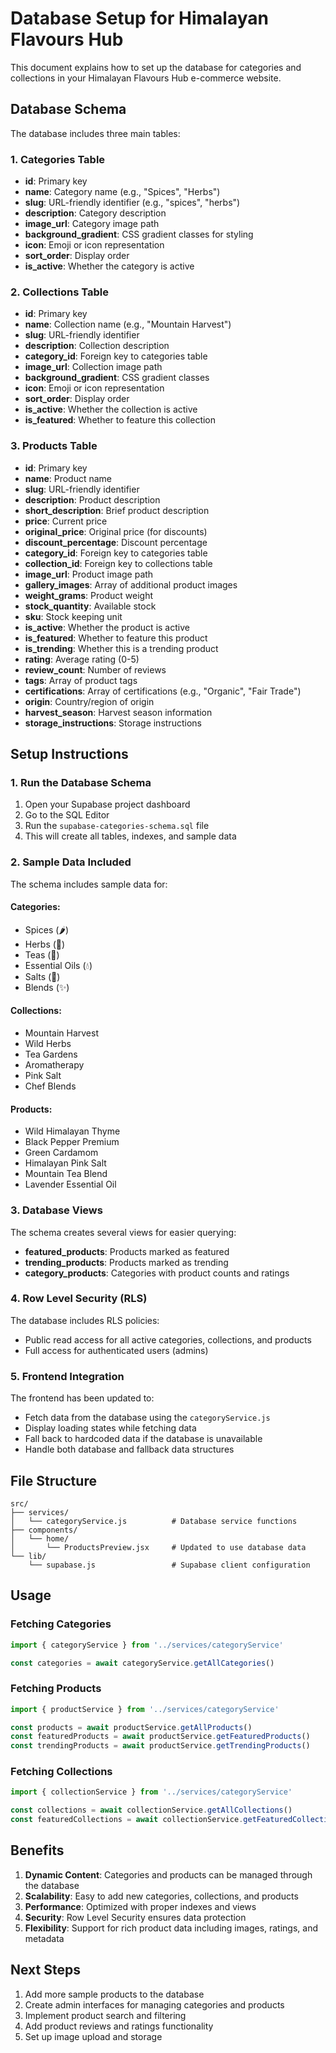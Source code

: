 # Database Setup for Himalayan Flavours Hub

This document explains how to set up the database for categories and collections in your Himalayan Flavours Hub e-commerce website.

## Database Schema

The database includes three main tables:

### 1. Categories Table
- **id**: Primary key
- **name**: Category name (e.g., "Spices", "Herbs")
- **slug**: URL-friendly identifier (e.g., "spices", "herbs")
- **description**: Category description
- **image_url**: Category image path
- **background_gradient**: CSS gradient classes for styling
- **icon**: Emoji or icon representation
- **sort_order**: Display order
- **is_active**: Whether the category is active

### 2. Collections Table
- **id**: Primary key
- **name**: Collection name (e.g., "Mountain Harvest")
- **slug**: URL-friendly identifier
- **description**: Collection description
- **category_id**: Foreign key to categories table
- **image_url**: Collection image path
- **background_gradient**: CSS gradient classes
- **icon**: Emoji or icon representation
- **sort_order**: Display order
- **is_active**: Whether the collection is active
- **is_featured**: Whether to feature this collection

### 3. Products Table
- **id**: Primary key
- **name**: Product name
- **slug**: URL-friendly identifier
- **description**: Product description
- **short_description**: Brief product description
- **price**: Current price
- **original_price**: Original price (for discounts)
- **discount_percentage**: Discount percentage
- **category_id**: Foreign key to categories table
- **collection_id**: Foreign key to collections table
- **image_url**: Product image path
- **gallery_images**: Array of additional product images
- **weight_grams**: Product weight
- **stock_quantity**: Available stock
- **sku**: Stock keeping unit
- **is_active**: Whether the product is active
- **is_featured**: Whether to feature this product
- **is_trending**: Whether this is a trending product
- **rating**: Average rating (0-5)
- **review_count**: Number of reviews
- **tags**: Array of product tags
- **certifications**: Array of certifications (e.g., "Organic", "Fair Trade")
- **origin**: Country/region of origin
- **harvest_season**: Harvest season information
- **storage_instructions**: Storage instructions

## Setup Instructions

### 1. Run the Database Schema

1. Open your Supabase project dashboard
2. Go to the SQL Editor
3. Run the `supabase-categories-schema.sql` file
4. This will create all tables, indexes, and sample data

### 2. Sample Data Included

The schema includes sample data for:

#### Categories:
- Spices (🌶️)
- Herbs (🌿)
- Teas (🍵)
- Essential Oils (💧)
- Salts (🧂)
- Blends (✨)

#### Collections:
- Mountain Harvest
- Wild Herbs
- Tea Gardens
- Aromatherapy
- Pink Salt
- Chef Blends

#### Products:
- Wild Himalayan Thyme
- Black Pepper Premium
- Green Cardamom
- Himalayan Pink Salt
- Mountain Tea Blend
- Lavender Essential Oil

### 3. Database Views

The schema creates several views for easier querying:

- **featured_products**: Products marked as featured
- **trending_products**: Products marked as trending
- **category_products**: Categories with product counts and ratings

### 4. Row Level Security (RLS)

The database includes RLS policies:
- Public read access for all active categories, collections, and products
- Full access for authenticated users (admins)

### 5. Frontend Integration

The frontend has been updated to:
- Fetch data from the database using the `categoryService.js`
- Display loading states while fetching data
- Fall back to hardcoded data if the database is unavailable
- Handle both database and fallback data structures

## File Structure

```
src/
├── services/
│   └── categoryService.js          # Database service functions
├── components/
│   └── home/
│       └── ProductsPreview.jsx     # Updated to use database data
└── lib/
    └── supabase.js                 # Supabase client configuration
```

## Usage

### Fetching Categories
```javascript
import { categoryService } from '../services/categoryService'

const categories = await categoryService.getAllCategories()
```

### Fetching Products
```javascript
import { productService } from '../services/categoryService'

const products = await productService.getAllProducts()
const featuredProducts = await productService.getFeaturedProducts()
const trendingProducts = await productService.getTrendingProducts()
```

### Fetching Collections
```javascript
import { collectionService } from '../services/categoryService'

const collections = await collectionService.getAllCollections()
const featuredCollections = await collectionService.getFeaturedCollections()
```

## Benefits

1. **Dynamic Content**: Categories and products can be managed through the database
2. **Scalability**: Easy to add new categories, collections, and products
3. **Performance**: Optimized with proper indexes and views
4. **Security**: Row Level Security ensures data protection
5. **Flexibility**: Support for rich product data including images, ratings, and metadata

## Next Steps

1. Add more sample products to the database
2. Create admin interfaces for managing categories and products
3. Implement product search and filtering
4. Add product reviews and ratings functionality
5. Set up image upload and storage
